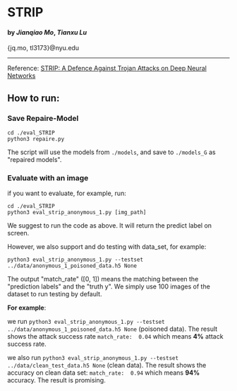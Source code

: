 # STRIP

#### by _Jianqiao Mo_, _Tianxu Lu_

{jq.mo, tl3173}@nyu.edu

----------------

Reference: [STRIP: A Defence Against Trojan Attacks on Deep Neural Networks](https://arxiv.org/abs/1902.06531)

## How to run:

### Save Repaire-Model

```angular2html
cd ./eval_STRIP
python3 repaire.py
```

The script will use the models from `./models`, and save to `./models_G` 
as "repaired models".

### Evaluate with an image
if you want to evaluate, for example, run:

```angular2html
cd ./eval_STRIP
python3 eval_strip_anonymous_1.py [img_path]
```

We suggest to run the code as above. It will return the predict label on screen.

However, 
we also support and do testing with data_set, for example:

```angular2html
python3 eval_strip_anonymous_1.py --testset ../data/anonymous_1_poisoned_data.h5 None
```

The output "match_rate" ([0, 1]) means the matching between the "prediction labels" 
and the "truth y".
We simply use 100 images of the dataset to run testing by default.

**For example**:

we run `python3 eval_strip_anonymous_1.py --testset ../data/anonymous_1_poisoned_data.h5 None`
(poisoned data). The result shows the attack success rate `match_rate:  0.04` which means **4%** attack success rate.

we also run `python3 eval_strip_anonymous_1.py --testset ../data/clean_test_data.h5 None`
(clean data). The result shows the accuracy on clean data set: `match_rate:  0.94` which means **94%** accuracy.
The result is promising.